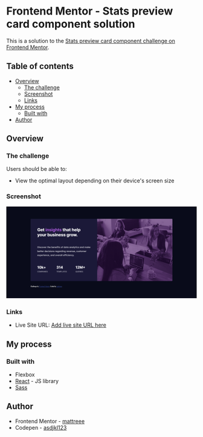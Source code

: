 # Frontend Mentor - Stats preview card component solution

This is a solution to the [Stats preview card component challenge on Frontend Mentor](https://www.frontendmentor.io/challenges/stats-preview-card-component-8JqbgoU62).

## Table of contents

- [Overview](#overview)
  - [The challenge](#the-challenge)
  - [Screenshot](#screenshot)
  - [Links](#links)
- [My process](#my-process)
  - [Built with](#built-with)
- [Author](#author)

## Overview

### The challenge

Users should be able to:

- View the optimal layout depending on their device's screen size

### Screenshot

![result](./result.png)

### Links

- Live Site URL: [Add live site URL here](https://your-live-site-url.com)

## My process

### Built with

- Flexbox
- [React](https://reactjs.org/) - JS library
- [Sass](https://sass-lang.com/)

## Author

- Frontend Mentor - [mattreee](https://www.frontendmentor.io/profile/mattreee)
- Codepen - [asdjkl123](https://codepen.io/asdjkl123)
